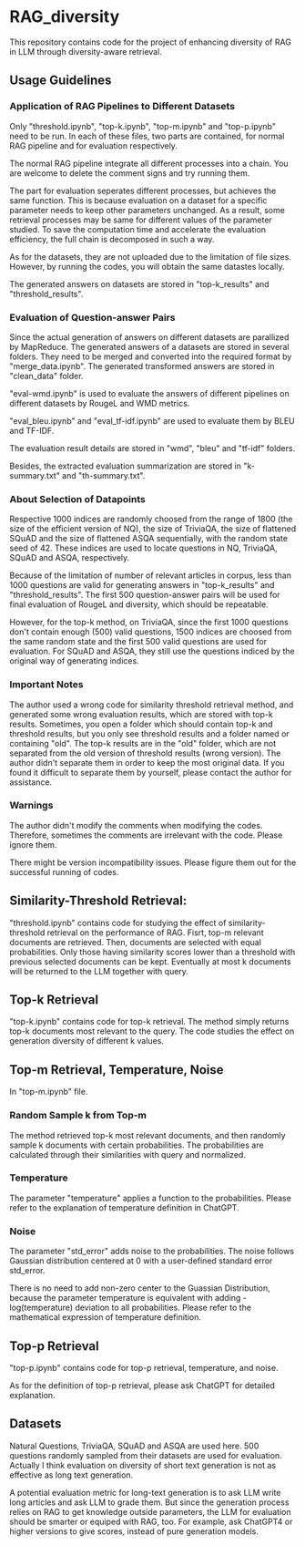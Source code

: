 # RAG_diversity

This repository contains code for the project of enhancing diversity of RAG in LLM through diversity-aware retrieval. 


## Usage Guidelines

### Application of RAG Pipelines to Different Datasets

Only "threshold.ipynb", "top-k.ipynb", "top-m.ipynb" and "top-p.ipynb" need to be run. In each of these files, two parts are contained, for normal RAG pipeline and for evaluation respectively.

The normal RAG pipeline integrate all different processes into a chain. You are welcome to delete the comment signs and try running them.

The part for evaluation seperates different processes, but achieves the same function. This is because evaluation on a dataset for a specific parameter needs to keep other parameters unchanged. As a result, some retrieval processes may be same for different values of the parameter studied. To save the computation time and accelerate the evaluation efficiency, the full chain is decomposed in such a way.

As for the datasets, they are not uploaded due to the limitation of file sizes. However, by running the codes, you will obtain the same datastes locally.

The generated answers on datasets are stored in "top-k_results" and "threshold_results".

### Evaluation of Question-answer Pairs

Since the actual generation of answers on different datasets are parallized by MapReduce. The generated answers of a datasets are stored in several folders. They need to be merged and converted into the required format by "merge_data.ipynb". The generated transformed answers are stored in "clean_data" folder.

"eval-wmd.ipynb" is used to evaluate the answers of different pipelines on different datasets by RougeL and WMD metrics.

"eval_bleu.ipynb" and "eval_tf-idf.ipynb" are used to evaluate them by BLEU and TF-IDF.

The evaluation result details are stored in "wmd", "bleu" and "tf-idf" folders.

Besides, the extracted evaluation summarization are stored in "k-summary.txt" and "th-summary.txt".

### About Selection of Datapoints

Respective 1000 indices are randomly choosed from the range of 1800 (the size of the efficient version of NQ), the size of TriviaQA, the size of flattened SQuAD and the size of flattened ASQA sequentially, with the random state seed of 42. These indices are used to locate questions in NQ, TriviaQA, SQuAD and ASQA, respectively. 

Because of the limitation of number of relevant articles in corpus, less than 1000 questions are valid for generating answers in "top-k_results" and "threshold_results". The first 500 question-answer pairs will be used for final evaluation of RougeL and diversity, which should be repeatable.

However, for the top-k method, on TriviaQA, since the first 1000 questions don't contain enough (500) valid questions, 1500 indices are choosed from the same random state and the first 500 valid questions are used for evaluation. For SQuAD and ASQA, they still use the questions indiced by the original way of generating indices.

### Important Notes

The author used a wrong code for similarity threshold retrieval method, and generated some wrong evaluation results, which are stored with top-k results. Sometimes, you open a folder which should contain top-k and threshold results, but you only see threshold results and a folder named or containing "old". The top-k results are in the "old" folder, which are not separated from the old version of threshold results (wrong version). The author didn't separate them in order to keep the most original data. If you found it difficult to separate them by yourself, please contact the author for assistance.

### Warnings

The author didn't modify the comments when modifying the codes. Therefore, sometimes the comments are irrelevant with the code. Please ignore them. 

There might be version incompatibility issues. Please figure them out for the successful running of codes.

## Similarity-Threshold Retrieval:

"threshold.ipynb" contains code for studying the effect of similarity-threshold retrieval on the performance of RAG. Fisrt, top-m relevant documents are retrieved. Then, documents are selected with equal probabilities. Only those having similarity scores lower than a threshold with previous selected documents can be kept. Eventually at most k documents will be returned to the LLM together with query.

## Top-k Retrieval

"top-k.ipynb" contains code for top-k retrieval. The method simply returns top-k documents most relevant to the query. The code studies the effect on generation diversity of different k values.

## Top-m Retrieval, Temperature, Noise

In "top-m.ipynb" file.

### Random Sample k from Top-m

The method retrieved top-k most relevant documents, and then randomly sample k documents with certain probabilities. The probabilities are calculated through their similarities with query and normalized.

### Temperature

The parameter "temperature" applies a function to the probabilities. Please refer to the explanation of temperature definition in ChatGPT.

### Noise 

The parameter "std_error" adds noise to the probabilities. The noise follows Gaussian distribution centered at 0 with a user-defined standard error std_error. 

There is no need to add non-zero center to the Guassian Distribution, because the parameter temperature is equivalent with adding -log(temperature) deviation to all probabilities. Please refer to the mathematical expression of temperature definition.

## Top-p Retrieval

"top-p.ipynb" contains code for top-p retrieval, temperature, and noise.

As for the definition of top-p retrieval, please ask ChatGPT for detailed explanation.

## Datasets

Natural Questions, TriviaQA, SQuAD and ASQA are used here. 500 questions randomly sampled from their datasets are used for evaluation. Actually I think evaluation on diversity of short text generation is not as effective as long text generation.

A potential evaluation metric for long-text generation is to ask LLM write long articles and ask LLM to grade them. But since the generation process relies on RAG to get knowledge outside parameters, the LLM for evaluation should be smarter or equiped with RAG, too. For example, ask ChatGPT4 or higher versions to give scores, instead of pure generation models.












